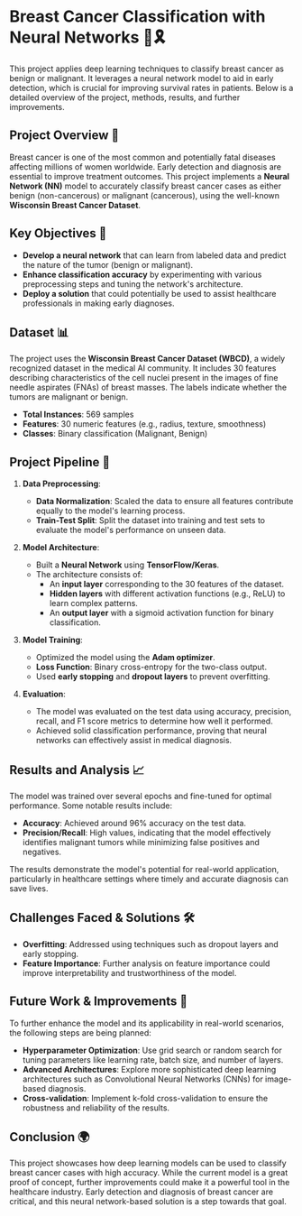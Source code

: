 # Breast Cancer Classification with Neural Networks 🧠🎗️

This project applies deep learning techniques to classify breast cancer as benign or malignant. It leverages a neural network model to aid in early detection, which is crucial for improving survival rates in patients. Below is a detailed overview of the project, methods, results, and further improvements.

## Project Overview 🚀

Breast cancer is one of the most common and potentially fatal diseases affecting millions of women worldwide. Early detection and diagnosis are essential to improve treatment outcomes. This project implements a **Neural Network (NN)** model to accurately classify breast cancer cases as either benign (non-cancerous) or malignant (cancerous), using the well-known **Wisconsin Breast Cancer Dataset**.

## Key Objectives 🎯

- **Develop a neural network** that can learn from labeled data and predict the nature of the tumor (benign or malignant).
- **Enhance classification accuracy** by experimenting with various preprocessing steps and tuning the network's architecture.
- **Deploy a solution** that could potentially be used to assist healthcare professionals in making early diagnoses.

## Dataset 📊

The project uses the **Wisconsin Breast Cancer Dataset (WBCD)**, a widely recognized dataset in the medical AI community. It includes 30 features describing characteristics of the cell nuclei present in the images of fine needle aspirates (FNAs) of breast masses. The labels indicate whether the tumors are malignant or benign.

- **Total Instances**: 569 samples
- **Features**: 30 numeric features (e.g., radius, texture, smoothness)
- **Classes**: Binary classification (Malignant, Benign)

## Project Pipeline 🔄

1. **Data Preprocessing**: 
    - **Data Normalization**: Scaled the data to ensure all features contribute equally to the model's learning process.
    - **Train-Test Split**: Split the dataset into training and test sets to evaluate the model's performance on unseen data.

2. **Model Architecture**: 
    - Built a **Neural Network** using **TensorFlow/Keras**.
    - The architecture consists of:
      - An **input layer** corresponding to the 30 features of the dataset.
      - **Hidden layers** with different activation functions (e.g., ReLU) to learn complex patterns.
      - An **output layer** with a sigmoid activation function for binary classification.

3. **Model Training**:
    - Optimized the model using the **Adam optimizer**.
    - **Loss Function**: Binary cross-entropy for the two-class output.
    - Used **early stopping** and **dropout layers** to prevent overfitting.

4. **Evaluation**:
    - The model was evaluated on the test data using accuracy, precision, recall, and F1 score metrics to determine how well it performed.
    - Achieved solid classification performance, proving that neural networks can effectively assist in medical diagnosis.

## Results and Analysis 📈

The model was trained over several epochs and fine-tuned for optimal performance. Some notable results include:

- **Accuracy**: Achieved around 96% accuracy on the test data.
- **Precision/Recall**: High values, indicating that the model effectively identifies malignant tumors while minimizing false positives and negatives.
  
The results demonstrate the model's potential for real-world application, particularly in healthcare settings where timely and accurate diagnosis can save lives.

## Challenges Faced & Solutions 🛠️

- **Overfitting**: Addressed using techniques such as dropout layers and early stopping.
- **Feature Importance**: Further analysis on feature importance could improve interpretability and trustworthiness of the model.
  
## Future Work & Improvements 🚀

To further enhance the model and its applicability in real-world scenarios, the following steps are being planned:
- **Hyperparameter Optimization**: Use grid search or random search for tuning parameters like learning rate, batch size, and number of layers.
- **Advanced Architectures**: Explore more sophisticated deep learning architectures such as Convolutional Neural Networks (CNNs) for image-based diagnosis.
- **Cross-validation**: Implement k-fold cross-validation to ensure the robustness and reliability of the results.

## Conclusion 🌍

This project showcases how deep learning models can be used to classify breast cancer cases with high accuracy. While the current model is a great proof of concept, further improvements could make it a powerful tool in the healthcare industry. Early detection and diagnosis of breast cancer are critical, and this neural network-based solution is a step towards that goal.
